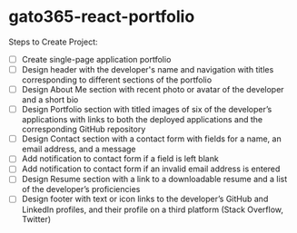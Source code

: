 # gato365-react-portfolio




Steps to Create Project:
- [ ] Create single-page application portfolio
- [ ] Design header with the developer's name and navigation with titles corresponding to different sections of the portfolio
- [ ] Design About Me section with recent photo or avatar of the developer and a short bio
- [ ] Design Portfolio section with titled images of six of the developer’s applications with links to both the deployed applications and the corresponding GitHub repository
- [ ] Design Contact section with a contact form with fields for a name, an email address, and a message
- [ ] Add notification to contact form if a field is left blank
- [ ] Add notification to contact form if an invalid email address is entered
- [ ] Design Resume section with a link to a downloadable resume and a list of the developer’s proficiencies
- [ ] Design footer with text or icon links to the developer’s GitHub and LinkedIn profiles, and their profile on a third platform (Stack Overflow, Twitter)